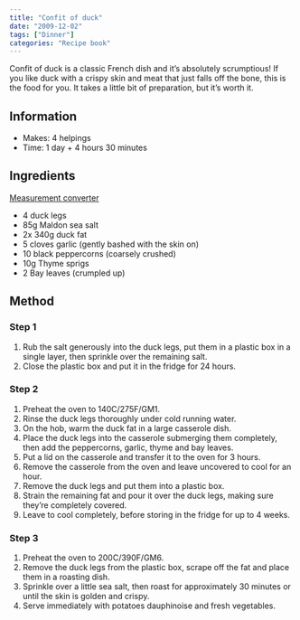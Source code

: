 ```yaml
---
title: "Confit of duck"
date: "2009-12-02"
tags: ["Dinner"]
categories: "Recipe book"
---
```


Confit of duck is a classic French dish and it’s absolutely scrumptious! If you like duck with a crispy skin and meat that just falls off the bone, this is the food for you. It takes a little bit of preparation, but it’s worth it.

## Information

* Makes: 4 helpings
* Time: 1 day + 4 hours 30 minutes

## Ingredients

[Measurement converter](https://www.unitconverters.net/)

* 4 duck legs
* 85g Maldon sea salt
* 2x 340g duck fat
* 5 cloves garlic (gently bashed with the skin on)
* 10 black peppercorns (coarsely crushed)
* 10g Thyme sprigs
* 2 Bay leaves (crumpled up)

## Method

### Step 1

1. Rub the salt generously into the duck legs, put them in a plastic box in a single layer, then sprinkle over the remaining salt.
2. Close the plastic box and put it in the fridge for 24 hours.

### Step 2

1. Preheat the oven to 140C/275F/GM1.
2. Rinse the duck legs thoroughly under cold running water.
3. On the hob, warm the duck fat in a large casserole dish.
4. Place the duck legs into the casserole submerging them completely, then add the peppercorns, garlic, thyme and bay leaves.
5. Put a lid on the casserole and transfer it to the oven for 3 hours.
6. Remove the casserole from the oven and leave uncovered to cool for an hour.
7. Remove the duck legs and put them into a plastic box.
8. Strain the remaining fat and pour it over the duck legs, making sure they’re completely covered.
9. Leave to cool completely, before storing in the fridge for up to 4 weeks.

### Step 3

1. Preheat the oven to 200C/390F/GM6.
2. Remove the duck legs from the plastic box, scrape off the fat and place them in a roasting dish.
3. Sprinkle over a little sea salt, then roast for approximately 30 minutes or until the skin is golden and crispy.
4. Serve immediately with potatoes dauphinoise and fresh vegetables.
